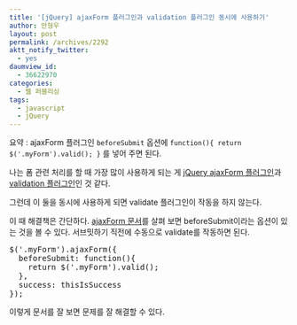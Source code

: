 ```yaml
---
title: '[jQuery] ajaxForm 플러그인과 validation 플러그인 동시에 사용하기'
author: 안형우
layout: post
permalink: /archives/2292
aktt_notify_twitter:
  - yes
daumview_id:
  - 36622970
categories:
  - 웹 퍼블리싱
tags:
  - javascript
  - jQuery
---
```

요약 : ajaxForm 플러그인 `beforeSubmit` 옵션에 `function(){ return $('.myForm').valid(); }` 를 넣어 주면 된다.

나는 폼 관련 처리를 할 때 가장 많이 사용하게 되는 게 [jQuery ajaxForm 플러그인][1]과 [validation 플러그인][2]인 것 같다.

그런데 이 둘을 동시에 사용하게 되면 validate 플러그인이 작동을 하지 않는다.

이 때 해결책은 간단하다. [ajaxForm 문서][3]를 살펴 보면 beforeSubmit이라는 옵션이 있는 것을 볼 수 있다. 서브밋하기 직전에 수동으로 validate를 작동하면 된다.

<pre class="brush: javascript; gutter: true; first-line: 1">$(&#039;.myForm&#039;).ajaxForm({
  beforeSubmit: function(){
    return $(&#039;.myForm&#039;).valid();
  },
  success: thisIsSuccess
});</pre>

<p class="brush: javascript; gutter: true; first-line: 1">
  이렇게 문서를 잘 보면 문제를 잘 해결할 수 있다.
</p>

 [1]: https://mytory.net/archives/223 "jQuery ajaxForm plugin을 사용해 보자"
 [2]: https://mytory.net/archives/195 "jQuery Form Validation Plugin 폼 검증 플러그인 간단 사용법"
 [3]: http://jquery.malsup.com/form/#options-object